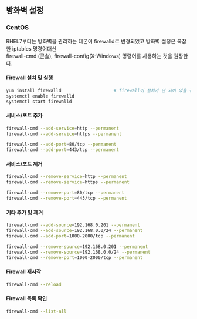 ## 방화벽 설정

### CentOS
RHEL7부터는 방화벽을 관리하는 데몬이 firewalld로 변경되었고 방화벽 설정은 복잡한 iptables 명령어대신  
firewall-cmd (콘솔), firewall-config(X-Windows) 명령어를 사용하는 것을 권장한다.

#### Firewall 설치 및 실행
```bash
yum install firewalld                    # firewall이 설치가 안 되어 있을 경우
systemctl enable firewalld
systemctl start firewalld
```

#### 서비스/포트 추가
```bash
firewall-cmd --add-service=http --permanent
firewall-cmd --add-service=https --permanent

firewall-cmd --add-port=80/tcp --permanent
firewall-cmd --add-port=443/tcp --permanent
```

#### 서비스/포트 제거
```bash
firewall-cmd --remove-service=http --permanent
firewall-cmd --remove-service=https --permanent

firewall-cmd --remove-port=80/tcp --permanent
firewall-cmd --remove-port=443/tcp --permanent
```

#### 기타 추가 및 제거
```bash
firewall-cmd --add-source=192.168.0.201 --permanent                    # 특정 IP 접근 허용
firewall-cmd --add-source=192.168.0.0/24 --permanent                   # 특정 IP대역 접근 허용
firewall-cmd --add-port=1000-2000/tcp --permanent                      # Port 구간 접근 허용

firewall-cmd --remove-source=192.168.0.201 --permanent
firewall-cmd --remove-source=192.168.0.0/24 --permanent
firewall-cmd --remove-port=1000-2000/tcp --permanent
```

#### Firewall 재시작
```bash
firewall-cmd --reload
```

#### Firewall 목록 확인
```bash
firewall-cmd --list-all
```
